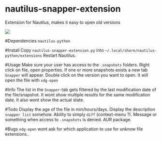 # nautilus-snapper-extension
Extension for Nautilus, makes it easy to open old versions

<img src="https://rawgit.com/KoKuToru/nautilus-snapper-extension/master/.png">

#Dependencies
`nautilus-python`

#Install
Copy `nautilus-snapper-extension.py` into `~/.local/share/nautilus-python/extensions`
Restart Nautilus.

#Usage
Make sure your user has access to the `.snapshots` folders.
Right click on file, open properties.
If one or more snapshots exists a new tab `Snapper` will appear.
Double click on the version you want to open.
It will open the file with `xdg-open`

#Info
The list in the `Snapper`-tab gets filtered by the
last modification date of the file/snapshot.
It wont show multiple results for the same modification date.
It also wont show the actual state.

#Todo
Display the age of the file in min/hours/days.
Display the description `snapper list` somehow.
Ability to simply `diff` (context-menu ?).
Message or something when access to `.snapshots` is denied.
AUR package.

#Bugs
`xdg-open` wont ask for which application to use for unknow 
file extensions.. 
